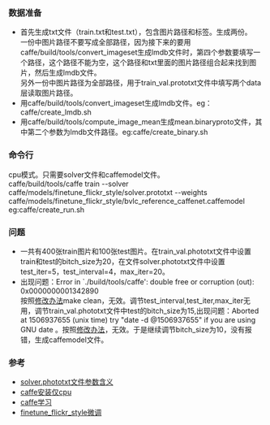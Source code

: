 ### 数据准备
- 首先生成txt文件（train.txt和test.txt），包含图片路径和标签。生成两份。  
一份中图片路径不要写成全部路径，因为接下来的要用caffe/build/tools/convert_imageset生成lmdb文件时，第四个参数要填写一个路径，这个路径不能为空，这个路径和txt里面的图片路径组合起来找到图片，然后生成lmdb文件。  
另外一份中图片路径为全部路径，用于train_val.prototxt文件中填写两个data层读取图片路径。
- 用caffe/build/tools/convert_imageset生成lmdb文件。eg：caffe/create_lmdb.sh
- 用caffe/build/tools/compute_image_mean生成mean.binaryproto文件，其中第二个参数为lmdb文件路径。eg:caffe/create_binary.sh
### 命令行
cpu模式。只需要solver文件和caffemodel文件。  
caffe/build/tools/caffe train --solver caffe/models/finetune_flickr_style/solver.prototxt --weights caffe/models/finetune_flickr_style/bvlc_reference_caffenet.caffemodel   
eg:caffe/create_run.sh
### 问题  
- 一共有400张train图片和100张test图片。在train_val.phototxt文件中设置train和test的bitch_size为20，在文件solver.phototxt文件中设置test_iter=5，test_interval=4，max_iter=20。  
- 出现问题：Error in `./build/tools/caffe': double free or corruption (out): 0x0000000001342890   
按照[修改办法](http://blog.csdn.net/lien0906/article/details/46816243)make clean，无效。调节test_interval,test_iter,max_iter无用，调节train_val.phototxt文件中test的bitch_size为15,出现问题：Aborted at 1506937655 (unix time) try "date -d @1506937655" if you are using GNU date 。按照[修改办法](http://blog.csdn.net/u014696921/article/details/74989941)，无效。于是继续调节bitch_size为10，没有报错，生成caffemodel文件。
### 参考
- [solver.phototxt文件参数含义](http://blog.csdn.net/qiuqinjun/article/details/52608381)
- [caffe安装仅cpu](http://blog.csdn.net/u011762313/article/details/47262549)
- [caffe学习](http://www.cnblogs.com/denny402/tag/caffe/)
- [finetune_flickr_style微调](http://blog.csdn.net/liumaolincycle/article/details/48501423)

